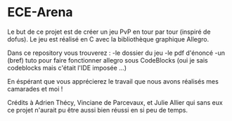 # ECE-Arena

Le but de ce projet est de créer un jeu PvP en tour par tour (inspiré de dofus).
Le jeu est réalisé en C avec la bibliothèque graphique Allegro.

Dans ce repository vous trouverez :
  -le dossier du jeu
  -le pdf d'énoncé
  -un (bref) tuto pour faire fonctionner allegro sous CodeBlocks (oui je sais codeblocks mais c'était l'IDE imposée ...)

En éspérant que vous apprécierez le travail que nous avons réalisés mes camarades et moi !

Crédits à Adrien Thécy, Vinciane de Parcevaux, et Julie Allier qui sans eux ce projet n'aurait pu être aussi bien réussi en si peu de temps.
